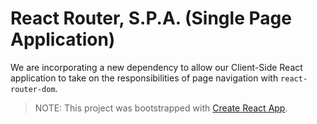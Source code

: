 # React Router, S.P.A. (Single Page Application)

We are incorporating a new dependency to allow our Client-Side React application to take on the responsibilities of page navigation with `react-router-dom`.

> NOTE: This project was bootstrapped with [Create React App](https://github.com/facebook/create-react-app).
